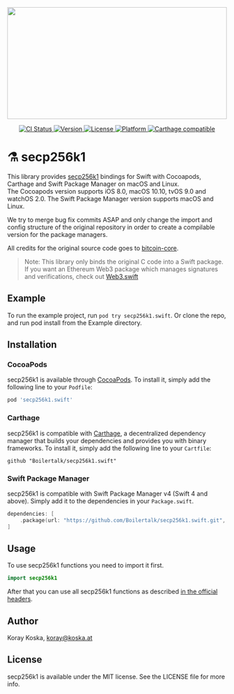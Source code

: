 <a href="https://github.com/Boilertalk/secp256k1.swift">
  <img src="https://storage.googleapis.com/boilertalk/logo.svg" width="100%" height="256">
</a>

<p align="center">
  <a href="https://travis-ci.org/Boilertalk/secp256k1.swift">
    <img src="http://img.shields.io/travis/Boilertalk/secp256k1.swift.svg?style=flat" alt="CI Status">
  </a>
  <a href="http://cocoapods.org/pods/secp256k1.swift">
    <img src="https://img.shields.io/cocoapods/v/secp256k1.swift.svg?style=flat" alt="Version">
  </a>
  <a href="http://cocoapods.org/pods/secp256k1.swift">
    <img src="https://img.shields.io/cocoapods/l/secp256k1.swift.svg?style=flat" alt="License">
  </a>
  <a href="http://cocoapods.org/pods/secp256k1.swift">
    <img src="https://img.shields.io/cocoapods/p/secp256k1.swift.svg?style=flat" alt="Platform">
  </a>
  <a href="https://github.com/Carthage/Carthage">
    <img src="https://img.shields.io/badge/Carthage-compatible-4BC51D.svg?style=flat" alt="Carthage compatible">
  </a>
</p>

# :alembic: secp256k1

This library provides [secp256k1](https://github.com/bitcoin-core/secp256k1) bindings for Swift with Cocoapods, Carthage and Swift Package Manager on macOS and Linux.    
The Cocoapods version supports iOS 8.0, macOS 10.10, tvOS 9.0 and watchOS 2.0. The Swift Package Manager version supports macOS and Linux.

We try to merge bug fix commits ASAP and only change the import and config structure of the original repository in order to create a compilable version for the package managers.

All credits for the original source code goes to [bitcoin-core](https://github.com/bitcoin-core).

> Note: This library only binds the original C code into a Swift package. If you want an Ethereum Web3 package which manages signatures and verifications, check out [Web3.swift](https://github.com/Boilertalk/Web3.swift)

## Example

To run the example project, run `pod try secp256k1.swift`. Or clone the repo, and run pod install from the Example directory.

## Installation

### CocoaPods

secp256k1 is available through [CocoaPods](http://cocoapods.org). To install
it, simply add the following line to your `Podfile`:

```ruby
pod 'secp256k1.swift'
```

### Carthage

secp256k1 is compatible with [Carthage](https://github.com/Carthage/Carthage), a decentralized dependency manager that builds your dependencies and provides you with binary frameworks. To install it, simply add the following line to your `Cartfile`:

```
github "Boilertalk/secp256k1.swift"
```

### Swift Package Manager

secp256k1 is compatible with Swift Package Manager v4 (Swift 4 and above). Simply add it to the dependencies in your `Package.swift`.

```Swift
dependencies: [
    .package(url: "https://github.com/Boilertalk/secp256k1.swift.git", from: "0.1.0")
]
```

## Usage

To use secp256k1 functions you need to import it first.

```Swift
import secp256k1
```

After that you can use all secp256k1 functions as described [in the official headers](https://github.com/bitcoin-core/secp256k1/tree/master/include).

## Author

Koray Koska, koray@koska.at

## License

secp256k1 is available under the MIT license. See the LICENSE file for more info.
